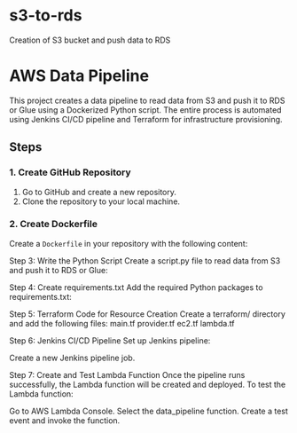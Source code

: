 # s3-to-rds
Creation of S3 bucket and push data to RDS
# AWS Data Pipeline

This project creates a data pipeline to read data from S3 and push it to RDS or Glue using a Dockerized Python script. The entire process is automated using Jenkins CI/CD pipeline and Terraform for infrastructure provisioning.

## Steps

### 1. Create GitHub Repository

1. Go to GitHub and create a new repository.
2. Clone the repository to your local machine.

### 2. Create Dockerfile

Create a `Dockerfile` in your repository with the following content:

Step 3: Write the Python Script
Create a script.py file to read data from S3 and push it to RDS or Glue:

Step 4: Create requirements.txt
Add the required Python packages to requirements.txt:

Step 5: Terraform Code for Resource Creation
Create a terraform/ directory and add the following files:
main.tf
provider.tf
ec2.tf
lambda.tf

Step 6: Jenkins CI/CD Pipeline
Set up Jenkins pipeline:

Create a new Jenkins pipeline job.

Step 7: Create and Test Lambda Function
Once the pipeline runs successfully, the Lambda function will be created and deployed. To test the Lambda function:

Go to AWS Lambda Console.
Select the data_pipeline function.
Create a test event and invoke the function.
